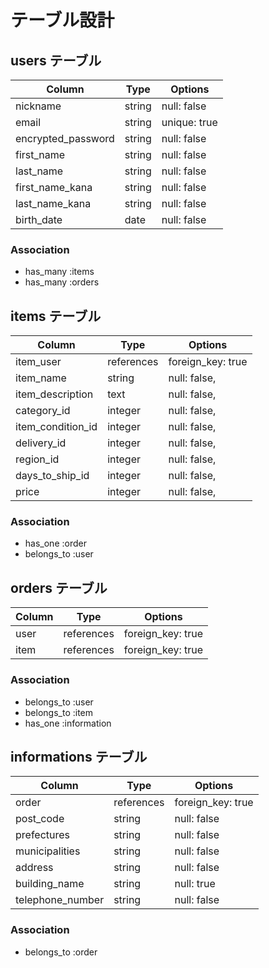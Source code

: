 # テーブル設計

## users テーブル

| Column             | Type   | Options      |
| ------------------ | ------ | ------------ |
| nickname           | string | null: false  |
| email              | string | unique: true |
| encrypted_password | string | null: false  |
| first_name         | string | null: false  |
| last_name          | string | null: false  |
| first_name_kana    | string | null: false  |
| last_name_kana     | string | null: false  |
| birth_date         | date   | null: false  |


### Association

- has_many :items
- has_many :orders

## items テーブル

| Column            | Type       | Options           |
| ----------------- | ---------- | ----------------- |
| item_user         | references | foreign_key: true |
| item_name         | string     | null: false,      |
| item_description  | text       | null: false,      |
| category_id       | integer    | null: false,      |
| item_condition_id | integer    | null: false,      |
| delivery_id       | integer    | null: false,      |
| region_id         | integer    | null: false,      |
| days_to_ship_id   | integer    | null: false,      |
| price             | integer    | null: false,      |


### Association

- has_one :order
- belongs_to :user

## orders テーブル

| Column | Type       | Options           |
| ------ | ---------- | ----------------- |
| user   | references | foreign_key: true |
| item   | references | foreign_key: true |

### Association

- belongs_to :user
- belongs_to :item
- has_one :information

## informations テーブル

| Column           | Type       | Options           |
| ---------------- | ---------- | ----------------- |
| order            | references | foreign_key: true |
| post_code        | string     | null: false       |
| prefectures      | string     | null: false       |
| municipalities   | string     | null: false       |
| address          | string     | null: false       |
| building_name    | string     | null: true        |
| telephone_number | string     | null: false       |


### Association

- belongs_to :order

